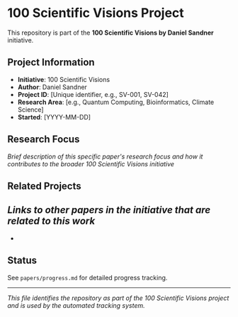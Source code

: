 # 100 Scientific Visions Project

This repository is part of the **100 Scientific Visions by Daniel Sandner** initiative.

## Project Information
- **Initiative**: 100 Scientific Visions
- **Author**: Daniel Sandner
- **Project ID**: [Unique identifier, e.g., SV-001, SV-042]
- **Research Area**: [e.g., Quantum Computing, Bioinformatics, Climate Science]
- **Started**: [YYYY-MM-DD]

## Research Focus
*Brief description of this specific paper's research focus and how it contributes to the broader 100 Scientific Visions initiative*

## Related Projects
*Links to other papers in the initiative that are related to this work*
- 
- 

## Status
See `papers/progress.md` for detailed progress tracking.

---
*This file identifies the repository as part of the 100 Scientific Visions project and is used by the automated tracking system.*